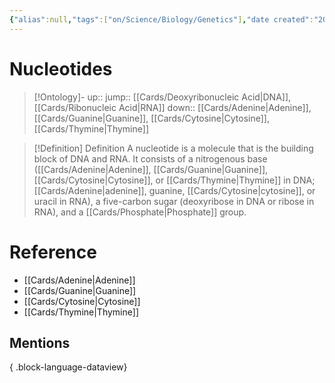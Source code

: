 ```yaml
---
{"alias":null,"tags":["on/Science/Biology/Genetics"],"date created":"2023-01-09 Mon","edited":"2023-04-06 Thu","dg-publish":true,"permalink":"/cards/nucleotides/","dgPassFrontmatter":true}
---
```


# Nucleotides

> [!Ontology]-
> up:: 
> jump:: [[Cards/Deoxyribonucleic Acid\|DNA]], [[Cards/Ribonucleic Acid\|RNA]]
> down:: [[Cards/Adenine\|Adenine]],[[Cards/Guanine\|Guanine]], [[Cards/Cytosine\|Cytosine]], [[Cards/Thymine\|Thymine]]

> [!Definition] Definition
> A nucleotide is a molecule that is the building block of DNA and RNA. It consists of a nitrogenous base ([[Cards/Adenine\|Adenine]], [[Cards/Guanine\|Guanine]], [[Cards/Cytosine\|Cytosine]], or [[Cards/Thymine\|Thymine]] in DNA; [[Cards/Adenine\|adenine]], guanine, [[Cards/Cytosine\|cytosine]], or uracil in RNA), a five-carbon sugar (deoxyribose in DNA or ribose in RNA), and a [[Cards/Phosphate\|Phosphate]] group.

# Reference

- [[Cards/Adenine\|Adenine]]
- [[Cards/Guanine\|Guanine]]
- [[Cards/Cytosine\|Cytosine]]
- [[Cards/Thymine\|Thymine]]

## Mentions


{ .block-language-dataview}